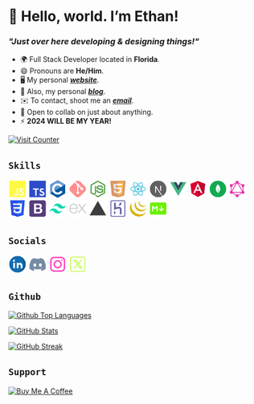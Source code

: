 
# 👋 Hello, world. I’m Ethan!

### *"Just over here developing & designing things!"*

- 🌍 Full Stack Developer located in **Florida**.
- 😄 Pronouns are **He/Him**.
- 🖥️ My personal ***[website](https://www.egxworld.net)***.
- 📝 Also, my personal ***[blog](https://www.egxblog.net)***.
- ✉️ To contact, shoot me an ***[email](mailto:egarrisxn@gmail.com)***.
- 🤝 Open to collab on just about anything.
- ⚡ **2024 WILL BE MY YEAR!**

[![Visit Counter](https://komarev.com/ghpvc/?username=EGARRISXN&style=flat-square&color=blue)](https://www.github.com/EGARRISXN)

## `Skills`

<a href="https://developer.mozilla.org/en-US/docs/Web/JavaScript" target="_blank" rel="noreferrer"><img src="https://raw.githubusercontent.com/EGARRISXN/icons/main/skills/js.svg" width="36" height="36" alt="JS" /></a>
<a href="https://www.typescriptlang.org/" target="_blank" rel="noreferrer"><img src="https://raw.githubusercontent.com/EGARRISXN/icons/main/skills/ts.svg" width="36" height="36" alt="TS" /></a>
<a href="https://www.cprogramming.com/" target="_blank" rel="noreferrer"><img src="https://raw.githubusercontent.com/devicons/devicon/master/icons/c/c-original.svg" alt="c" width="36" height="36"/></a>
<a href="https://www.git-scm.com/" target="_blank" rel="noreferrer"><img src="https://raw.githubusercontent.com/EGARRISXN/icons/main/skills/git.svg" width="36" height="36" alt="Git" /></a>
<a href="https://www.nodejs.org/" target="_blank" rel="noreferrer"><img src="https://raw.githubusercontent.com/EGARRISXN/icons/main/skills/nodejs.svg" width="36" height="36" alt="NodeJS" /></a>
<a href="https://www.html.com/html5/" target="_blank" rel="noreferrer"> <img src="https://raw.githubusercontent.com/EGARRISXN/icons/main/skills/html5.svg" alt="Html5" width="36" height="36"/></a>
<a href="https://www.reactjs.org/" target="_blank" rel="noreferrer"><img src="https://raw.githubusercontent.com/EGARRISXN/icons/main/skills/react.svg" width="36" height="36" alt="React" /></a>
<a href="https://www.nextjs.org/" target="_blank" rel="noreferrer"><img src="https://raw.githubusercontent.com/EGARRISXN/icons/main/skills/next.svg" width="36" height="36" alt="Next" /></a>
<a href="https://www.vuejs.org/" target="_blank" rel="noreferrer"><img src="https://raw.githubusercontent.com/EGARRISXN/icons/main/skills/vue.svg" width="36" height="36" alt="Vue" /></a>
<a href="https://www.angular.org/" target="_blank" rel="noreferrer"><img src="https://raw.githubusercontent.com/EGARRISXN/icons/main/skills/angular.svg" width="36" height="36" alt="Angular" /></a>
<a href="https://www.mongodb.com/" target="_blank" rel="noreferrer"><img src="https://raw.githubusercontent.com/EGARRISXN/icons/main/skills/mongodb.svg" width="36" height="36" alt="MongoDB" /></a>
<a href="https://www.graphql.org/" target="_blank" rel="noreferrer"><img src="https://raw.githubusercontent.com/EGARRISXN/icons/main/skills/graphql.svg" width="36" height="36" alt="GraphQL" /></a>
<a href="https://www.css3.com/" target="_blank" rel="noreferrer"> <img src="https://raw.githubusercontent.com/EGARRISXN/icons/main/skills/css3.svg" alt="Css3" width="36" height="36"/></a>
<a href="https://www.getbootstrap.com/" target="_blank" rel="noreferrer"> <img src="https://raw.githubusercontent.com/EGARRISXN/icons/main/skills/bootstrap.svg" alt="Bootstrap" width="36" height="36"/></a>
<a href="https://www.tailwindcss.com/" target="_blank" rel="noreferrer"><img src="https://raw.githubusercontent.com/EGARRISXN/icons/main/skills/tailwindcss.svg" width="36" height="36" alt="TailwindCSS" /></a>
<a href="https://www.expressjs.com/" target="_blank" rel="noreferrer"><img src="https://raw.githubusercontent.com/EGARRISXN/icons/main/skills/express.svg" width="36" height="36" alt="Express" /></a>
<a href="https://www.vercel.com/" target="_blank" rel="noreferrer"> <img src="https://raw.githubusercontent.com/EGARRISXN/icons/main/skills/vercel.svg" alt="Vercel" width="36" height="36"/></a>
<a href="https://www.heroku.com" target="_blank" rel="noreferrer"> <img src="https://raw.githubusercontent.com/EGARRISXN/icons/main/skills/heroku.svg" alt="Heroku" width="36" height="36"/></a>
<a href="https://www.jquery.com/" target="_blank" rel="noreferrer"> <img src="https://raw.githubusercontent.com/EGARRISXN/icons/main/skills/jquery.svg" alt="jQuery" width="36" height="36"/></a>
<a href="https://www.markdownguide.org/" target="_blank" rel="noreferrer"> <img src="https://raw.githubusercontent.com/EGARRISXN/icons/main/skills/markdown.svg" alt="Markdown" width="36" height="36"/></a>

## `Socials`

<a href="https://www.linkedin.com/in/ethan-gx/" target="_blank" rel="noreferrer"><img src="https://raw.githubusercontent.com/EGARRISXN/icons/main/socials/linkedin.svg" width="36" height="36" alt="LinkedIn" /></a>
<a href="https://discord.com/users/eg___xo" target="_blank" rel="noreferrer"><img src="https://raw.githubusercontent.com/EGARRISXN/icons/main/socials/discord.svg" width="36" height="36" alt="Discord" /></a>
<a href="https://www.instagram.com/eg___xo/" target="_blank" rel="noreferrer"><img src="https://raw.githubusercontent.com/EGARRISXN/icons/main/socials/instagram.svg" width="36" height="36" alt="Instagram" /></a>
<a href="https://twitter.com/eg_xo_" target="_blank" rel="noreferrer"><img src="https://raw.githubusercontent.com/EGARRISXN/icons/main/socials/x.svg" width="36" height="36" alt="X" /></a>

## `Github`

[![Github Top Languages](https://github-readme-stats.vercel.app/api/top-langs?username=EGARRISXN&show_icons=true&layout=compact&theme=vision-friendly-dark)](https://github.com/anuraghazra/github-readme-stats)

[![GitHub Stats](https://github-readme-stats.vercel.app/api?username=EGARRISXN&show_icons=true&rank_icon=github&include_all_commits=true&layout=compact&theme=vision-friendly-dark)](https://github.com/anuraghazra/github-readme-stats)

[![GitHub Streak](https://streak-stats.demolab.com?user=EGARRISXN&theme=vision-friendly-dark)](https://github.com/denvercoder1/github-readme-streak-stats)

## `Support`

<a href="https://www.buymeacoffee.com/egarrisxn"><img src="https://cdn.buymeacoffee.com/buttons/v2/default-yellow.png" height="50" width="210" alt="Buy Me A Coffee" /></a>

